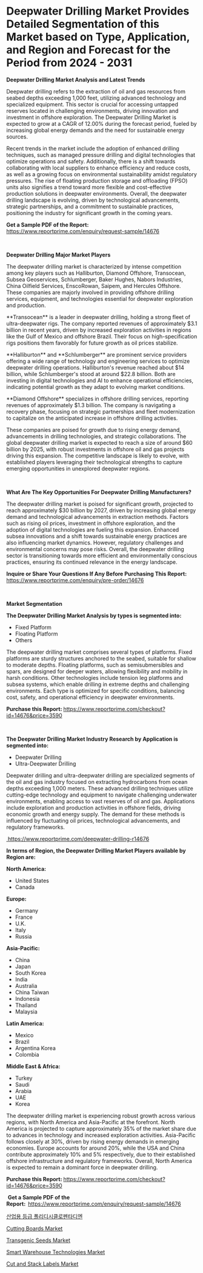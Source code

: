 <p><h1>Deepwater Drilling Market Provides Detailed Segmentation of this Market based on Type, Application, and Region and Forecast for the Period from 2024 - 2031</h1></p><p><strong>Deepwater Drilling Market Analysis and Latest Trends</strong></p>
<p><p>Deepwater drilling refers to the extraction of oil and gas resources from seabed depths exceeding 1,000 feet, utilizing advanced technology and specialized equipment. This sector is crucial for accessing untapped reserves located in challenging environments, driving innovation and investment in offshore exploration. The Deepwater Drilling Market is expected to grow at a CAGR of 12.00% during the forecast period, fueled by increasing global energy demands and the need for sustainable energy sources.</p><p>Recent trends in the market include the adoption of enhanced drilling techniques, such as managed pressure drilling and digital technologies that optimize operations and safety. Additionally, there is a shift towards collaborating with local suppliers to enhance efficiency and reduce costs, as well as a growing focus on environmental sustainability amidst regulatory pressures. The rise of floating production storage and offloading (FPSO) units also signifies a trend toward more flexible and cost-effective production solutions in deepwater environments. Overall, the deepwater drilling landscape is evolving, driven by technological advancements, strategic partnerships, and a commitment to sustainable practices, positioning the industry for significant growth in the coming years.</p></p>
<p><strong>Get a Sample PDF of the Report:&nbsp;</strong> <a href="https://www.reportprime.com/enquiry/request-sample/14676">https://www.reportprime.com/enquiry/request-sample/14676</a></p>
<p>&nbsp;</p>
<p><strong>Deepwater Drilling Major Market Players</strong></p>
<p><p>The deepwater drilling market is characterized by intense competition among key players such as Halliburton, Diamond Offshore, Transocean, Subsea Geoservices, Schlumberger, Baker Hughes, Nabors Industries, China Oilfield Services, EnscoRowan, Saipem, and Hercules Offshore. These companies are majorly involved in providing offshore drilling services, equipment, and technologies essential for deepwater exploration and production.</p><p>**Transocean** is a leader in deepwater drilling, holding a strong fleet of ultra-deepwater rigs. The company reported revenues of approximately $3.1 billion in recent years, driven by increased exploration activities in regions like the Gulf of Mexico and offshore Brazil. Their focus on high-specification rigs positions them favorably for future growth as oil prices stabilize.</p><p>**Halliburton** and **Schlumberger** are prominent service providers offering a wide range of technology and engineering services to optimize deepwater drilling operations. Halliburton's revenue reached about $14 billion, while Schlumberger's stood at around $22.8 billion. Both are investing in digital technologies and AI to enhance operational efficiencies, indicating potential growth as they adapt to evolving market conditions.</p><p>**Diamond Offshore** specializes in offshore drilling services, reporting revenues of approximately $1.3 billion. The company is navigating a recovery phase, focusing on strategic partnerships and fleet modernization to capitalize on the anticipated increase in offshore drilling activities.</p><p>These companies are poised for growth due to rising energy demand, advancements in drilling technologies, and strategic collaborations. The global deepwater drilling market is expected to reach a size of around $60 billion by 2025, with robust investments in offshore oil and gas projects driving this expansion. The competitive landscape is likely to evolve, with established players leveraging their technological strengths to capture emerging opportunities in unexplored deepwater regions.</p></p>
<p>&nbsp;</p>
<p><strong>What Are The Key Opportunities For Deepwater Drilling Manufacturers?</strong></p>
<p><p>The deepwater drilling market is poised for significant growth, projected to reach approximately $30 billion by 2027, driven by increasing global energy demand and technological advancements in extraction methods. Factors such as rising oil prices, investment in offshore exploration, and the adoption of digital technologies are fueling this expansion. Enhanced subsea innovations and a shift towards sustainable energy practices are also influencing market dynamics. However, regulatory challenges and environmental concerns may pose risks. Overall, the deepwater drilling sector is transitioning towards more efficient and environmentally conscious practices, ensuring its continued relevance in the energy landscape.</p></p>
<p><strong>Inquire or Share Your Questions If Any Before Purchasing This Report:</strong> <a href="https://www.reportprime.com/enquiry/pre-order/14676">https://www.reportprime.com/enquiry/pre-order/14676</a></p>
<p>&nbsp;</p>
<p><strong>Market Segmentation</strong></p>
<p><strong>The Deepwater Drilling Market Analysis by types is segmented into:</strong></p>
<p><ul><li>Fixed Platform</li><li>Floating Platform</li><li>Others</li></ul></p>
<p><p>The deepwater drilling market comprises several types of platforms. Fixed platforms are sturdy structures anchored to the seabed, suitable for shallow to moderate depths. Floating platforms, such as semisubmersibles and spars, are designed for deeper waters, allowing flexibility and mobility in harsh conditions. Other technologies include tension leg platforms and subsea systems, which enable drilling in extreme depths and challenging environments. Each type is optimized for specific conditions, balancing cost, safety, and operational efficiency in deepwater environments.</p></p>
<p><strong>Purchase this Report:&nbsp;</strong><a href="https://www.reportprime.com/checkout?id=14676&price=3590">https://www.reportprime.com/checkout?id=14676&price=3590</a></p>
<p>&nbsp;</p>
<p><strong>The Deepwater Drilling Market Industry Research by Application is segmented into:</strong></p>
<p><ul><li>Deepwater Drilling</li><li>Ultra-Deepwater Drilling</li></ul></p>
<p><p>Deepwater drilling and ultra-deepwater drilling are specialized segments of the oil and gas industry focused on extracting hydrocarbons from ocean depths exceeding 1,000 meters. These advanced drilling techniques utilize cutting-edge technology and equipment to navigate challenging underwater environments, enabling access to vast reserves of oil and gas. Applications include exploration and production activities in offshore fields, driving economic growth and energy supply. The demand for these methods is influenced by fluctuating oil prices, technological advancements, and regulatory frameworks.</p></p>
<p><a href="https://www.reportprime.com/deepwater-drilling-r14676">&nbsp;https://www.reportprime.com/deepwater-drilling-r14676</a></p>
<p><strong>In terms of Region, the Deepwater Drilling Market Players available by Region are:</strong></p>
<p>
    <p> <strong> North America: </strong>
        <ul>
            <li>United States</li>
            <li>Canada</li>
        </ul>
        </p> 
    <p> <strong> Europe: </strong>
        <ul>
            <li>Germany</li>
            <li>France</li>
            <li>U.K.</li>
            <li>Italy</li>
            <li>Russia</li>
        </ul>
        </p> 
    <p> <strong> Asia-Pacific: </strong>
        <ul>
            <li>China</li>
            <li>Japan</li>
            <li>South Korea</li>
            <li>India</li>
            <li>Australia</li>
            <li>China Taiwan</li>
            <li>Indonesia</li>
            <li>Thailand</li>
            <li>Malaysia</li>
        </ul>
        </p> 
    <p> <strong> Latin America: </strong>
        <ul>
            <li>Mexico</li>
            <li>Brazil</li>
            <li>Argentina Korea</li>
            <li>Colombia</li>
        </ul>
        </p> 
    <p> <strong> Middle East & Africa: </strong>
        <ul>
            <li>Turkey</li>
            <li>Saudi</li>
            <li>Arabia</li>
            <li>UAE</li>
            <li>Korea</li>
        </ul>
    </p>
    </p>
<p><p>The deepwater drilling market is experiencing robust growth across various regions, with North America and Asia-Pacific at the forefront. North America is projected to capture approximately 35% of the market share due to advances in technology and increased exploration activities. Asia-Pacific follows closely at 30%, driven by rising energy demands in emerging economies. Europe accounts for around 20%, while the USA and China contribute approximately 10% and 5% respectively, due to their established offshore infrastructure and regulatory frameworks. Overall, North America is expected to remain a dominant force in deepwater drilling.</p></p>
<p><strong>Purchase this Report: </strong><a href="https://www.reportprime.com/checkout?id=14676&price=3590">https://www.reportprime.com/checkout?id=14676&price=3590</a></p>
<p>&nbsp;<strong>Get a Sample PDF of the Report:&nbsp;&nbsp;</strong><a href="https://www.reportprime.com/enquiry/request-sample/14676">https://www.reportprime.com/enquiry/request-sample/14676</a></p>
<p><strong></strong></p>
<p><p><a href="https://medium.com/@mark_mc_nulty87/industrial-grade-polydicyclopentadiene-market-%EC%9D%98-%EA%B8%80%EB%A1%9C%EB%B2%8C-%EC%8B%9C%EC%9E%A5-%EA%B0%9C%EC%9A%94%EB%8A%94-%EC%A0%84-%EC%84%B8%EA%B3%84-%EB%B0%8F-%EC%A3%BC%EC%9A%94-%EC%8B%9C%EC%9E%A5%EC%9D%98-%EC%82%B0%EC%97%85%EC%97%90-%EC%98%81%ED%96%A5%EC%9D%84-%EB%AF%B8%EC%B9%98%EB%8A%94-%EC%A3%BC%EC%9A%94-%ED%8A%B8%EB%A0%8C%EB%93%9C%EC%97%90-%EB%8C%80%ED%95%9C-441445a2a03c">산업용 등급 폴리디시클로펜타디엔</a></p><p><a href="https://medium.com/@kimwalker1923/the-global-cutting-boards-market-is-a-dynamic-and-growing-industry-bbc64477acf3">Cutting Boards Market</a></p><p><a href="https://issuu.com/reportprime-2/docs/transgenic-seeds-market-size-2030.p_63d3ec83e611e5">Transgenic Seeds Market</a></p><p><a href="https://www.linkedin.com/pulse/smart-warehouse-technologies-market-trends-focusing-insight-fwwdf?trackingId=L%2Bw2shPCR%2FCVFmzGDb6K3w%3D%3D">Smart Warehouse Technologies Market</a></p><p><a href="https://medium.com/@kimwalker1923/global-cut-and-stack-labels-market-sector-2024-2031-market-metrics-and-market-strategic-insights-11399281faf0">Cut and Stack Labels Market</a></p></p>